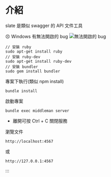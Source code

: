 # 介紹
slate 是類似 swagger 的 API 文件工具

😣 Windows 有無法開啟的 bug
![無法開啟的 bug](https://i.imgur.com/KWVM3UK.png)

```
// 安裝 ruby
sudo apt-get install ruby 
// 安裝 ruby-dev
sudo apt-get install ruby-dev
// 安裝 bundler
sudo gem install bundler
```

專案下執行(類似 npm install)
```
bundle install
```

啟動專案
```
bundle exec middleman server
```
* 離開可按 Ctrl + C 關閉服務

瀏覽文件
```
http://localhost:4567
```
或
```
http://127.0.0.1:4567
```
:::